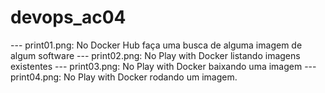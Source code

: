 # devops_ac04
--- print01.png: No Docker Hub faça uma busca de alguma imagem de algum software --- print02.png: No Play with Docker listando imagens existentes --- print03.png: No Play with Docker baixando uma imagem --- print04.png: No Play with Docker rodando um imagem.
